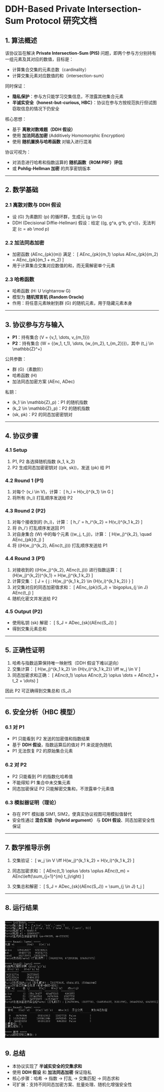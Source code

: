 # DDH-Based Private Intersection-Sum Protocol 研究文档

## 1. 算法概述

该协议旨在解决 **Private Intersection-Sum (PIS)** 问题，即两个参与方分别持有一组元素及其对应的数值，目标是：

- 计算集合交集的元素总数（cardinality）  
- 计算交集元素对应数值的和（intersection-sum）  

同时保证：

- **隐私保护**：参与方只能学习交集信息，不泄露其他集合元素  
- **半诚实安全（honest-but-curious, HBC）**：协议在参与方按规范执行但试图窃取信息的情况下仍安全  

核心思想：

- 基于 **离散对数难题（DDH 假设）**  
- 使用 **加法同态加密** (Additively Homomorphic Encryption)  
- 使用 **随机置换与哈希函数** 对输入进行混淆  

协议可视为：

- 对消息进行哈希和指数运算的 **随机函数（ROM PRF）评估**  
- 或 **Pohlig-Hellman 加密** 的共享密钥版本  

---

## 2. 数学基础

### 2.1 离散对数与 DDH 假设

- 设 \(G\) 为素数阶 \(p\) 的循环群，生成元 \(g \in G\)  
- DDH (Decisional Diffie-Hellman) 假设：给定 \((g, g^a, g^b, g^c)\)，无法判定 \(c = ab \mod p\)  

### 2.2 加法同态加密

- 加密函数 \(AEnc_{pk}(m)\) 满足：
\[
AEnc_{pk}(m_1) \oplus AEnc_{pk}(m_2) = AEnc_{pk}(m_1 + m_2)
\]  
- 用于计算集合交集对应数值的和，而无需解密单个元素  

### 2.3 哈希函数

- 哈希函数 \(H: U \rightarrow G\)  
- 模型为 **随机预言机 (Random Oracle)**  
- 作用：将任意元素映射到群 \(G\) 的随机元素，用于隐藏元素本身  

---

## 3. 协议参与方与输入

- **P1**：持有集合 \(V = \{v_1, \dots, v_{m_1}\}\)  
- **P2**：持有集合 \(W = \{(w_1, t_1), \dots, (w_{m_2}, t_{m_2})\}\)，其中 \(t_j \in \mathbb{Z}^+\)  

公共参数：

- 群 \(G\)（素数阶）  
- 哈希函数 \(H\)  
- 加法同态加密方案 \(AEnc, ADec\)  

私钥：

- \(k_1 \in \mathbb{Z}_p\)：P1 的随机指数  
- \(k_2 \in \mathbb{Z}_p\)：P2 的随机指数  
- \(sk, pk\)：P2 的同态加密密钥对  

---

## 4. 协议步骤

### 4.1 Setup

1. P1, P2 各选择随机指数 \(k_1, k_2\)  
2. P2 生成同态加密密钥对 \((pk, sk)\)，发送 \(pk\) 给 P1  

### 4.2 Round 1 (P1)

1. 对每个 \(v_i \in V\)，计算：
\[
h_i = H(v_i)^{k_1} \in G
\]  
2. 将所有 \(h_i\) 打乱顺序发送给 P2  

### 4.3 Round 2 (P2)

1. 对每个接收到的 \(h_i\)，计算：
\[
h_i' = h_i^{k_2} = H(v_i)^{k_1 k_2} 
\]  
2. 将 \(h_i'\) 打乱顺序发送回 P1  
3. 对自身集合 \(W\) 中的每个元素 \((w_j, t_j)\)，计算：
\[
H(w_j)^{k_2}, \quad AEnc_{pk}(t_j)
\]  
4. 将 \((H(w_j)^{k_2}, AEnc(t_j))\) 打乱顺序发送给 P1  

### 4.4 Round 3 (P1)

1. 对接收到的 \((H(w_j)^{k_2}, AEnc(t_j))\) 进行指数运算：
\[
(H(w_j)^{k_2})^{k_1} = H(w_j)^{k_1 k_2} 
\]  
2. 计算交集：
\[
J = \{ j : H(w_j)^{k_1 k_2} \in \{H(v_i)^{k_1 k_2}\} \}
\]  
3. 对交集对应的同态加密值求和：
\[
AEnc_{pk}(S_J) = \bigoplus_{j \in J} AEnc(t_j)
\]  
4. 随机化密文并发送给 P2  

### 4.5 Output (P2)

- 使用私钥 \(sk\) 解密：
\[
S_J = ADec_{sk}(AEnc(S_J))
\]  
- 得到交集元素总和  

---

## 5. 正确性证明

1. 哈希与指数运算保持唯一映射性（DDH 假设下难以逆向）  
2. 交集计算：
\[
H(w_j)^{k_1 k_2} \in \{H(v_i)^{k_1 k_2}\} \iff w_j \in V
\]  
3. 同态加密求和正确：
\[
AEnc(t_1) \oplus AEnc(t_2) \oplus \dots = AEnc(t_1 + t_2 + \dots)
\]  

因此 P2 可正确得到交集总和 \(S_J\)  

---

## 6. 安全分析（HBC 模型）

### 6.1 对 P1

- P1 只能看到 P2 发送的加密值和指数结果  
- 基于 **DDH 假设**，指数运算后的值对 P1 来说是伪随机  
- P1 无法恢复 P2 的原始集合元素  

### 6.2 对 P2

- P2 只能看到 P1 的指数化哈希值  
- 不能得知 P1 集合中未交集元素  
- 同态加密保证 P2 只能解密交集和，不泄露单个元素值  

### 6.3 模拟器证明（理论）

- 存在 PPT 模拟器 SIM1, SIM2，使真实协议视图可用模拟值替代  
- 安全性通过 **混合实验（hybrid argument）** 与 **DDH 假设**、同态加密安全性保证  

---

## 7. 数学推导示例

1. 交集验证：
\[
w_j \in V \iff H(w_j)^{k_1 k_2} = H(v_i)^{k_1 k_2}
\]  

2. 同态加密求和：
\[
AEnc(t_1) \oplus \dots \oplus AEnc(t_m) = AEnc\left(\sum_{j=1}^{m} t_j\right)
\]  

3. 交集总和解密：
\[
S_J = ADec_{sk}(AEnc(S_J)) = \sum_{j \in J} t_j
\]  

---
## 8. 运行结果

![alt text](Pics/1.png)
---

## 9. 总结

- 本协议实现了 **半诚实安全的交集求和**  
- 使用 **DDH 假设** 和 **加法同态加密** 保证隐私  
- 核心步骤：哈希 → 指数 → 打乱 → 交集匹配 → 同态求和  
- 可扩展：支持不同同态加密方案、批量处理、随机化增强安全性  

